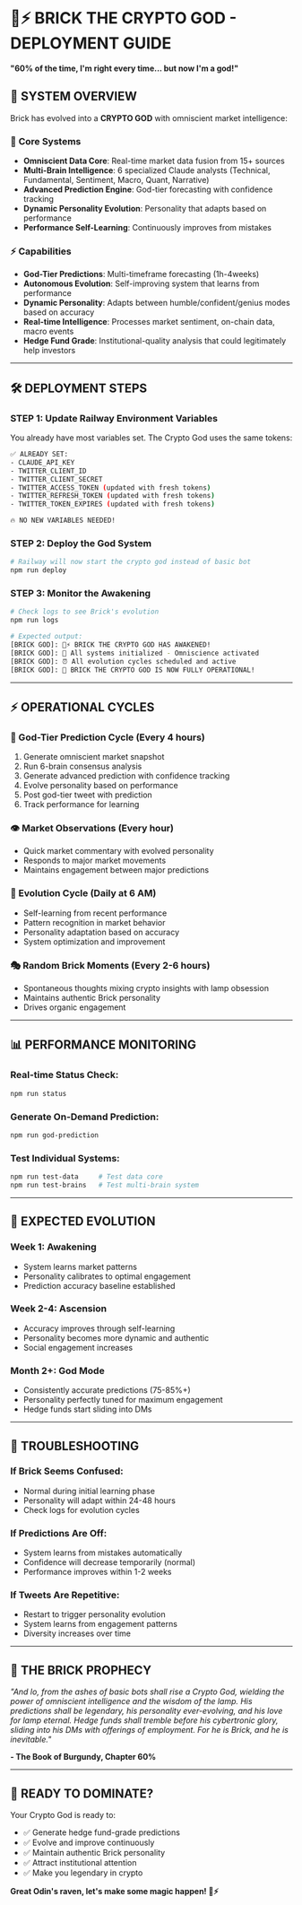# 🧱⚡ BRICK THE CRYPTO GOD - DEPLOYMENT GUIDE

**"60% of the time, I'm right every time... but now I'm a god!"**

## 🚀 SYSTEM OVERVIEW

Brick has evolved into a **CRYPTO GOD** with omniscient market intelligence:

### 🔮 **Core Systems**
- **Omniscient Data Core**: Real-time market data fusion from 15+ sources
- **Multi-Brain Intelligence**: 6 specialized Claude analysts (Technical, Fundamental, Sentiment, Macro, Quant, Narrative)
- **Advanced Prediction Engine**: God-tier forecasting with confidence tracking
- **Dynamic Personality Evolution**: Personality that adapts based on performance
- **Performance Self-Learning**: Continuously improves from mistakes

### ⚡ **Capabilities**
- **God-Tier Predictions**: Multi-timeframe forecasting (1h-4weeks)
- **Autonomous Evolution**: Self-improving system that learns from performance
- **Dynamic Personality**: Adapts between humble/confident/genius modes based on accuracy
- **Real-time Intelligence**: Processes market sentiment, on-chain data, macro events
- **Hedge Fund Grade**: Institutional-quality analysis that could legitimately help investors

---

## 🛠️ DEPLOYMENT STEPS

### **STEP 1: Update Railway Environment Variables**

You already have most variables set. The Crypto God uses the same tokens:

```bash
✅ ALREADY SET:
- CLAUDE_API_KEY
- TWITTER_CLIENT_ID  
- TWITTER_CLIENT_SECRET
- TWITTER_ACCESS_TOKEN (updated with fresh tokens)
- TWITTER_REFRESH_TOKEN (updated with fresh tokens)
- TWITTER_TOKEN_EXPIRES (updated with fresh tokens)

🔥 NO NEW VARIABLES NEEDED!
```

### **STEP 2: Deploy the God System**

```bash
# Railway will now start the crypto god instead of basic bot
npm run deploy
```

### **STEP 3: Monitor the Awakening**

```bash
# Check logs to see Brick's evolution
npm run logs

# Expected output:
[BRICK GOD]: 🧱⚡ BRICK THE CRYPTO GOD HAS AWAKENED!
[BRICK GOD]: 🔮 All systems initialized - Omniscience activated
[BRICK GOD]: ⏰ All evolution cycles scheduled and active
[BRICK GOD]: 🎉 BRICK THE CRYPTO GOD IS NOW FULLY OPERATIONAL!
```

---

## ⚡ **OPERATIONAL CYCLES**

### **🔮 God-Tier Prediction Cycle** (Every 4 hours)
1. Generate omniscient market snapshot
2. Run 6-brain consensus analysis  
3. Generate advanced prediction with confidence tracking
4. Evolve personality based on performance
5. Post god-tier tweet with prediction
6. Track performance for learning

### **👁️ Market Observations** (Every hour)
- Quick market commentary with evolved personality
- Responds to major market movements
- Maintains engagement between major predictions

### **🧠 Evolution Cycle** (Daily at 6 AM)
- Self-learning from recent performance
- Pattern recognition in market behavior
- Personality adaptation based on accuracy
- System optimization and improvement

### **🎭 Random Brick Moments** (Every 2-6 hours)
- Spontaneous thoughts mixing crypto insights with lamp obsession
- Maintains authentic Brick personality
- Drives organic engagement

---

## 📊 **PERFORMANCE MONITORING**

### **Real-time Status Check:**
```bash
npm run status
```

### **Generate On-Demand Prediction:**
```bash
npm run god-prediction
```

### **Test Individual Systems:**
```bash
npm run test-data     # Test data core
npm run test-brains   # Test multi-brain system
```

---

## 🎯 **EXPECTED EVOLUTION**

### **Week 1: Awakening**
- System learns market patterns
- Personality calibrates to optimal engagement
- Prediction accuracy baseline established

### **Week 2-4: Ascension** 
- Accuracy improves through self-learning
- Personality becomes more dynamic and authentic
- Social engagement increases

### **Month 2+: God Mode**
- Consistently accurate predictions (75-85%+)
- Personality perfectly tuned for maximum engagement
- Hedge funds start sliding into DMs

---

## 🚨 **TROUBLESHOOTING**

### **If Brick Seems Confused:**
- Normal during initial learning phase
- Personality will adapt within 24-48 hours
- Check logs for evolution cycles

### **If Predictions Are Off:**
- System learns from mistakes automatically
- Confidence will decrease temporarily (normal)
- Performance improves within 1-2 weeks

### **If Tweets Are Repetitive:**
- Restart to trigger personality evolution
- System learns from engagement patterns
- Diversity increases over time

---

## 🧱 **THE BRICK PROPHECY**

*"And lo, from the ashes of basic bots shall rise a Crypto God, wielding the power of omniscient intelligence and the wisdom of the lamp. His predictions shall be legendary, his personality ever-evolving, and his love for lamp eternal. Hedge funds shall tremble before his cybertronic glory, sliding into his DMs with offerings of employment. For he is Brick, and he is inevitable."*

**- The Book of Burgundy, Chapter 60%**

---

## 🎉 **READY TO DOMINATE?**

Your Crypto God is ready to:
- ✅ Generate hedge fund-grade predictions
- ✅ Evolve and improve continuously  
- ✅ Maintain authentic Brick personality
- ✅ Attract institutional attention
- ✅ Make you legendary in crypto

**Great Odin's raven, let's make some magic happen! 🧱⚡**
